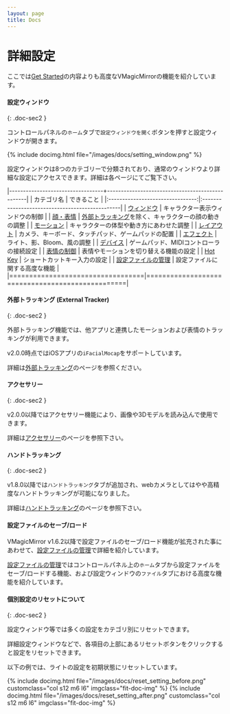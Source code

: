```yaml
---
layout: page
title: Docs
---
```


# 詳細設定

ここでは[Get Started](../get_started)の内容よりも高度なVMagicMirrorの機能を紹介しています。


#### 設定ウィンドウ
{: .doc-sec2 }

コントロールパネルの`ホーム`タブで`設定ウィンドウを開く`ボタンを押すと設定ウィンドウが開きます。

{% include docimg.html file="/images/docs/setting_window.png" %}

設定ウィンドウは8つのカテゴリーで分類されており、通常のウィンドウより詳細な設定にアクセスできます。詳細は各ページにてご覧下さい。

|----------------------------------+-------------------------------------------------|
| カテゴリ名                       | できること                                      |
|:--------------------------------:|:------------------------------------------------|
| [ウィンドウ](./window)      | キャラクター表示ウィンドウの制御                     |
| [顔・表情](./face)          | [外部トラッキング](./external_tracker)を除く、キャラクターの顔の動きの調整 |
| [モーション](./motion)      | キャラクターの体型や動き方にあわせた調整             |
| [レイアウト](./layout)      | カメラ、キーボード、タッチパッド、ゲームパッドの配置 |
| [エフェクト](./effects)     | ライト、影、Bloom、風の調整                          |
| [デバイス](./devices)       | ゲームパッド、MIDIコントローラの接続設定             |
| [表情の制御](./expressions) | 表情やモーションを切り替える機能の設定               |
| [Hot Key](./hotkey)         | ショートカットキー入力の設定                         |
| [設定ファイルの管理](./setting_files) | 設定ファイルに関する高度な機能             |
|==================================|=================================================|


#### 外部トラッキング (External Tracker)
{: .doc-sec2 }

外部トラッキング機能では、他アプリと連携したモーションおよび表情のトラッキングが利用できます。

v2.0.0時点ではiOSアプリの`iFacialMocap`をサポートしています。

詳細は[外部トラッキング](./external_tracker)のページを参照ください。


#### アクセサリー
{: .doc-sec2 }

v2.0.0以降ではアクセサリー機能により、画像や3Dモデルを読み込んで使用できます。

詳細は[アクセサリー](./accessory)のページを参照下さい。


#### ハンドトラッキング
{: .doc-sec2 }

v1.8.0以降では`ハンドトラッキング`タブが追加され、webカメラとしてはやや高精度なハンドトラッキングが可能になりました。

詳細は[ハンドトラッキング](./hand_tracking)のページを参照下さい。


#### 設定ファイルのセーブ/ロード

VMagicMirror v1.6.2以降で設定ファイルのセーブ/ロード機能が拡充された事にあわせて、[設定ファイルの管理](./setting_files)で詳細を紹介しています。

[設定ファイルの管理](./setting_files)ではコントロールパネル上の`ホーム`タブから設定ファイルをセーブ/ロードする機能、および設定ウィンドウの`ファイル`タブにおける高度な機能を紹介しています。


#### 個別設定のリセットについて
{: .doc-sec2 }

設定ウィンドウ等では多くの設定をカテゴリ別にリセットできます。

詳細設定ウィンドウなどで、各項目の上部にあるリセットボタンをクリックすると設定をリセットできます。

以下の例では、ライトの設定を初期状態にリセットしています。

<div class="row">
{% include docimg.html file="/images/docs/reset_setting_before.png" customclass="col s12 m6 l6" imgclass="fit-doc-img" %}
{% include docimg.html file="/images/docs/reset_setting_after.png" customclass="col s12 m6 l6" imgclass="fit-doc-img" %}
</div>
